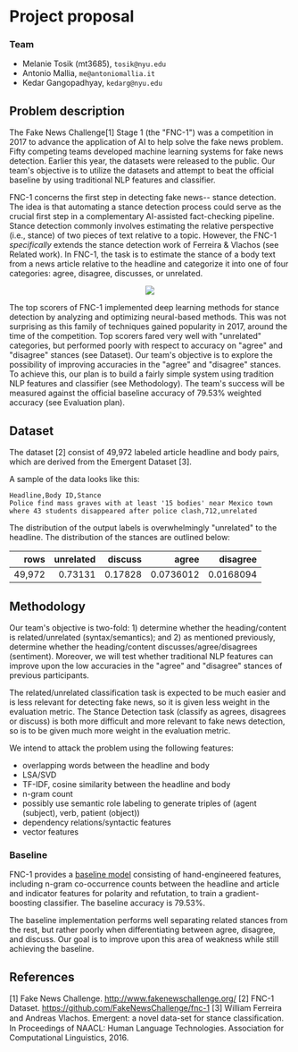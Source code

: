 # Project proposal 

### Team

- Melanie Tosik (mt3685), `tosik@nyu.edu`
- Antonio Mallia, `me@antoniomallia.it`
- Kedar Gangopadhyay, `kedarg@nyu.edu`

## Problem description

The Fake News Challenge[1] Stage 1 (the "FNC-1") was a competition in 2017 to advance the application of AI to help solve the fake news problem.  Fifty competing teams developed machine learning systems for fake news detection. Earlier this year, the datasets were released to the public. Our team's objective is to utilize the datasets and attempt to beat the official
baseline by using traditional NLP features and classifier.

FNC-1 concerns the first step in detecting fake news-- stance detection. The idea is that automating a stance detection process could serve as the crucial first step in a complementary AI-assisted fact-checking pipeline. Stance detection commonly involves estimating the relative perspective (i.e., stance) of two pieces of text relative to a topic. However, the FNC-1 _specifically_ extends the stance detection work of Ferreira & Vlachos (see Related work). In FNC-1, the task is to estimate the stance of a body text from a news article relative to the headline and categorize it into one of four categories: agree, disagree, discusses, or unrelated.

<p align="center"><img src="https://github.com/amallia/FakeNewsChallenge/blob/master/report/images/fnc-eval.png" ></p>

The top scorers of FNC-1 implemented deep learning methods for stance detection by analyzing and optimizing neural-based methods. This was not surprising as this family of techniques gained popularity in 2017, around the time of the competition. Top scorers fared very well with "unrelated" categories, but performed poorly with respect to accuracy on "agree" and "disagree" stances (see Dataset). Our team's objective is to explore the possibility of improving accuracies in the "agree" and "disagree" stances. To achieve this, our plan is to build a fairly simple system using tradition NLP features and classifier (see Methodology). The team's success will be measured against the official baseline accuracy of 79.53% weighted accuracy (see Evaluation plan).

## Dataset
The dataset [2] consist of 49,972 labeled article headline and body pairs, which are derived from the Emergent Dataset [3].

A sample of the data looks like this:
```csv
Headline,Body ID,Stance
Police find mass graves with at least '15 bodies' near Mexico town where 43 students disappeared after police clash,712,unrelated
```

The distribution of the output labels is overwhelmingly "unrelated" to the headline. The distribution of the stances are outlined below:

|   rows  |   unrelated |   discuss |     agree |   disagree |
|--------:|------------:|----------:|----------:|-----------:|
|  49,972 |    0.73131  |  0.17828  | 0.0736012 |  0.0168094 |

## Methodology

Our team's objective is two-fold: 1) determine whether the heading/content is related/unrelated (syntax/semantics); and 2) as mentioned previously, determine whether the heading/content discusses/agree/disagrees (sentiment). Moreover, we will test whether traditional NLP features can improve upon the low accuracies in the "agree" and "disagree" stances of previous participants.

The related/unrelated classification task is expected to be much easier and is less relevant for detecting fake news, so it is given less weight in the evaluation metric. The Stance Detection task (classify as agrees, disagrees or discuss) is both more difficult and more relevant to fake news detection, so is to be given much more weight in the evaluation metric.


We intend to attack the problem using the following features:
- overlapping words between the headline and body
- LSA/SVD
- TF-IDF, cosine similarity between the headline and body
- n-gram count
- possibly use semantic role labeling to generate triples of (agent (subject), verb, patient (object))
- dependency relations/syntactic features
- vector features

### Baseline

FNC-1 provides a [baseline model](https://github.com/FakeNewsChallenge/fnc-1-baseline) consisting of hand-engineered features, including n-gram co-occurrence counts between the headline and article and indicator features for polarity and refutation, to train a gradient-boosting classifier. The baseline accuracy is 79.53%.

The baseline implementation performs well separating related stances from the rest, but rather poorly when differentiating between agree, disagree, and discuss. Our goal is to improve upon this area of weakness while still achieving the baseline.

## References

[1] Fake News Challenge. http://www.fakenewschallenge.org/
[2] FNC-1 Dataset. https://github.com/FakeNewsChallenge/fnc-1
[3] William Ferreira and Andreas Vlachos. Emergent: a novel data-set for stance classiﬁcation. In Proceedings of NAACL: Human Language Technologies. Association for Computational Linguistics, 2016.
